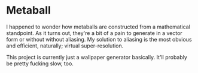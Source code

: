 # Metaball

I happened to wonder how metaballs are constructed from a mathematical standpoint. As it turns out, they're a bit of a pain to generate in a vector form or without without aliasing. My solution to aliasing is the most obvious and efficient, naturally; virtual super-resolution.

This project is currently just a wallpaper generator basically. It'll probably be pretty fucking slow, too.
